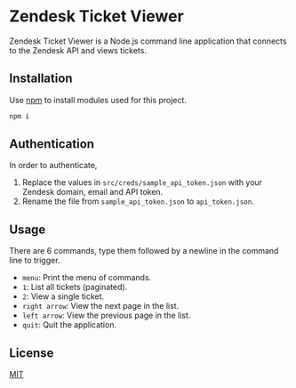 # Zendesk Ticket Viewer

Zendesk Ticket Viewer is a Node.js command line application that connects to the Zendesk API and views tickets. 

## Installation

Use [npm](https://docs.npmjs.com/about-npm) to install modules used for this project. 

```bash
npm i
```

## Authentication

In order to authenticate,
1. Replace the values in `src/creds/sample_api_token.json` with your Zendesk domain, email and API token.
2. Rename the file from `sample_api_token.json` to `api_token.json`.
## Usage
There are 6 commands, type them followed by a newline in the command line to trigger. 

- `menu`: Print the menu of commands.
- `1`: List all tickets (paginated).
- `2`: View a single ticket.
- `right arrow`: View the next page in the list.
- `left arrow`: View the previous page in the list.
- `quit`: Quit the application.

## License
[MIT](https://choosealicense.com/licenses/mit/)
